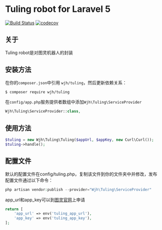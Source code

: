 # Tuling robot for Laravel 5

[![Build Status][ico-travis]][link-travis]
[![codecov][ico-codecov]][link-codecov]

## 关于
Tuling robot是对图灵机器人的封装

## 安装方法
在你的`composer.json`中引用 `wjh/tuling`，然后更新依赖关系：
```sh
$ composer require wjh/tuling
```

在`config/app.php`服务提供者数组中添加`Wjh\Tuling\ServiceProvider`
```php
Wjh\Tuling\ServiceProvider::class,
```

## 使用方法
```php
$tuling = new Wjh\Tuling\Tuling($appUrl, $appKey, new Curl\Curl());
$tuling->handle();
```

## 配置文件
默认的配置文件在config/tuling.php，复制该文件到你的文件夹中并修改，发布配置文件通过以下命令：
```php
php artisan vendor:publish --provider="Wjh\Tuling\ServiceProvider"
```
app_url和app_key可以到[图灵官网](http://www.tuling123.com)上申请

```php
return [
    'app_url' => env('tuling_app_url'),
    'app_key' => env('tuling_app_key'),
];
```


[ico-travis]: https://travis-ci.org/wjhtime/tuling.svg?branch=dev
[ico-codecov]:https://codecov.io/gh/wjhtime/tuling/branch/dev/graph/badge.svg
[link-travis]: https://travis-ci.org/wjhtime/tuling
[link-codecov]:https://codecov.io/gh/wjhtime/tuling